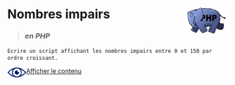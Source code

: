 # **Nombres impairs** <img align="right" src="../../src/img/php_anim.jpg" alt="PHP" title="PHP" widht="auto" height="64px">

> ### ***en PHP***


    Ecrire un script affichant les nombres impairs entre 0 et 150 par ordre croissant.

<img align="left" src="../../src/icon/eye.png" alt="see content" title="see content" widht="auto" height="24px"> [Afficher le contenu](https://github.com/MiKL5/afpaDev/blob/master/projets/record/instructions4use.md "Instructions")